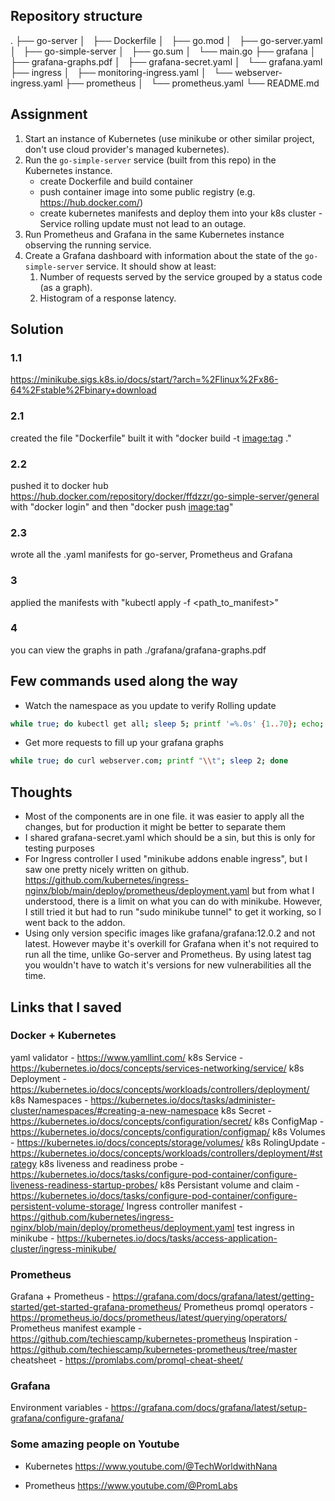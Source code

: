 ## Repository structure

.
├── go-server
│   ├── Dockerfile
│   ├── go.mod
│   ├── go-server.yaml
│   ├── go-simple-server
│   ├── go.sum
│   └── main.go
├── grafana
│   ├── grafana-graphs.pdf
│   ├── grafana-secret.yaml
│   └── grafana.yaml
├── ingress
│   ├── monitoring-ingress.yaml
│   └── webserver-ingress.yaml
├── prometheus
│   └── prometheus.yaml
└── README.md

## Assignment

1. Start an instance of Kubernetes (use  minikube or other similar project, don't use cloud provider's managed kubernetes).
2. Run the `go-simple-server` service (built from this repo) in the Kubernetes instance.
   * create Dockerfile and build container
   * push container image into some public registry (e.g. https://hub.docker.com/)
   * create kubernetes manifests and deploy them into your k8s cluster - Service rolling update must not lead to an outage.
3. Run Prometheus and Grafana in the same Kubernetes instance observing the running service.
4. Create a Grafana dashboard with information about the state of the `go-simple-server` service. It should show at least:
   1. Number of requests served by the service grouped by a status code (as a graph).
   2. Histogram of a response latency.

## Solution

### 1.1
https://minikube.sigs.k8s.io/docs/start/?arch=%2Flinux%2Fx86-64%2Fstable%2Fbinary+download

### 2.1
created the file "Dockerfile" built it with "docker build -t <image:tag> ."

### 2.2
pushed it to docker hub https://hub.docker.com/repository/docker/ffdzzr/go-simple-server/general
with "docker login" and then "docker push <image:tag>"

### 2.3
wrote all the .yaml manifests for go-server, Prometheus and Grafana

### 3
applied the manifests with
"kubectl apply -f <path_to_manifest>"

### 4
you can view the graphs in path ./grafana/grafana-graphs.pdf

## Few commands used along the way
- Watch the namespace as you update to verify Rolling update
```bash
while true; do kubectl get all; sleep 5; printf '=%.0s' {1..70}; echo; done
```
- Get more requests to fill up your grafana graphs
```bash
while true; do curl webserver.com; printf "\\t"; sleep 2; done
```

## Thoughts
- Most of the components are in one file. it was easier to apply all the changes, but for production it might be better to separate them
- I shared grafana-secret.yaml which should be a sin, but this is only for testing purposes
- For Ingress controller I used "minikube addons enable ingress", but I saw one pretty nicely written on github.
https://github.com/kubernetes/ingress-nginx/blob/main/deploy/prometheus/deployment.yaml
but from what I understood, there is a limit on what you can do with minikube. However, I still tried it but had to run "sudo minikube tunnel" to get it working, so I went back to the addon.
- Using only version specific images like grafana/grafana:12.0.2 and not latest. However maybe it's overkill for Grafana when it's not required to run all the time, unlike Go-server and Prometheus. By using latest tag you wouldn't have to watch it's versions for new vulnerabilities all the time.

## Links that I saved
### Docker + Kubernetes
yaml validator - https://www.yamllint.com/
k8s Service - https://kubernetes.io/docs/concepts/services-networking/service/
k8s Deployment - https://kubernetes.io/docs/concepts/workloads/controllers/deployment/
k8s Namespaces - https://kubernetes.io/docs/tasks/administer-cluster/namespaces/#creating-a-new-namespace
k8s Secret - https://kubernetes.io/docs/concepts/configuration/secret/
k8s ConfigMap - https://kubernetes.io/docs/concepts/configuration/configmap/
k8s Volumes - https://kubernetes.io/docs/concepts/storage/volumes/
k8s RolingUpdate - https://kubernetes.io/docs/concepts/workloads/controllers/deployment/#strategy
k8s liveness and readiness probe - https://kubernetes.io/docs/tasks/configure-pod-container/configure-liveness-readiness-startup-probes/
k8s Persistant volume and claim - https://kubernetes.io/docs/tasks/configure-pod-container/configure-persistent-volume-storage/
Ingress controller manifest - https://github.com/kubernetes/ingress-nginx/blob/main/deploy/prometheus/deployment.yaml
test ingress in minikube - https://kubernetes.io/docs/tasks/access-application-cluster/ingress-minikube/

### Prometheus
Grafana + Prometheus - https://grafana.com/docs/grafana/latest/getting-started/get-started-grafana-prometheus/
Prometheus promql operators - https://prometheus.io/docs/prometheus/latest/querying/operators/
Prometheus manifest example - https://github.com/techiescamp/kubernetes-prometheus
Inspiration - https://github.com/techiescamp/kubernetes-prometheus/tree/master
cheatsheet - https://promlabs.com/promql-cheat-sheet/

### Grafana
Environment variables - https://grafana.com/docs/grafana/latest/setup-grafana/configure-grafana/

### Some amazing people on Youtube
- Kubernetes
https://www.youtube.com/@TechWorldwithNana

- Prometheus
https://www.youtube.com/@PromLabs
